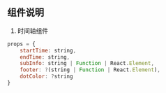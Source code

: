 ## 组件说明
1. 时间轴组件
```javascript
props = {
    startTime: string,
    endTime: string,
    subInfo: string | Function | React.Element,
    footer: ?(string | Function | React.Element),
    dotColor: ?string
}
```